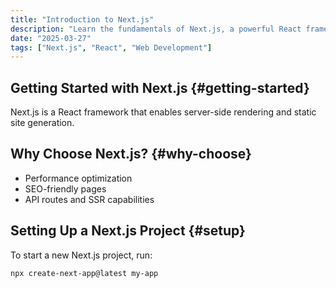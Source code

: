 ```yaml
---
title: "Introduction to Next.js"
description: "Learn the fundamentals of Next.js, a powerful React framework."
date: "2025-03-27"
tags: ["Next.js", "React", "Web Development"]
---
```


## Getting Started with Next.js {#getting-started}
Next.js is a React framework that enables server-side rendering and static site generation.

## Why Choose Next.js? {#why-choose}
- Performance optimization
- SEO-friendly pages
- API routes and SSR capabilities

## Setting Up a Next.js Project {#setup}
To start a new Next.js project, run:
```bash
npx create-next-app@latest my-app

